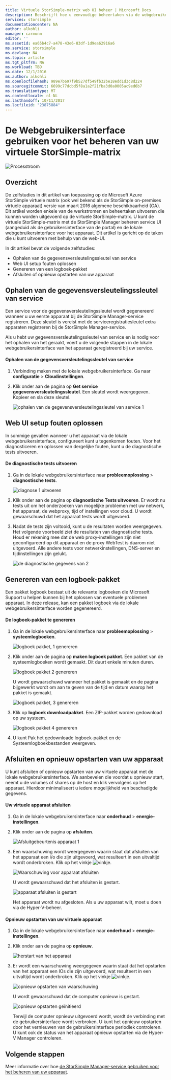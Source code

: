 ```yaml
---
title: Virtuele StorSimple-matrix web UI beheer | Microsoft Docs
description: Beschrijft hoe u eenvoudige beheertaken via de webgebruikersinterface virtuele StorSimple-matrix.
services: storsimple
documentationcenter: NA
author: alkohli
manager: carmonm
editor: ''
ms.assetid: ea65b4c7-a478-43e6-83df-1d9ea62916a6
ms.service: storsimple
ms.devlang: NA
ms.topic: article
ms.tgt_pltfrm: NA
ms.workload: TBD
ms.date: 12/1/2016
ms.author: alkohli
ms.openlocfilehash: 989e7b697f9b527df549fb32be18edd1d3c8d224
ms.sourcegitcommit: 6699c77dcbd5f8a1a2f21fba3d0a0005ac9ed6b7
ms.translationtype: MT
ms.contentlocale: nl-NL
ms.lasthandoff: 10/11/2017
ms.locfileid: "23875884"
---
```

# <a name="use-the-web-ui-to-administer-your-storsimple-virtual-array"></a>De Webgebruikersinterface gebruiken voor het beheren van uw virtuele StorSimple-matrix
![Processtroom](./media/storsimple-ova-web-ui-admin/manage4.png)

## <a name="overview"></a>Overzicht
De zelfstudies in dit artikel van toepassing op de Microsoft Azure StorSimple virtuele matrix (ook wel bekend als de StorSimple on-premises virtuele apparaat) versie van maart 2016 algemene beschikbaarheid (GA). Dit artikel worden enkele van de werkstromen en beheertaken uitvoeren die kunnen worden uitgevoerd op de virtuele StorSimple-matrix. U kunt de virtuele StorSimple-matrix met de StorSimple Manager beheren service UI (aangeduid als de gebruikersinterface van de portal) en de lokale webgebruikersinterface voor het apparaat. Dit artikel is gericht op de taken die u kunt uitvoeren met behulp van de web-UI.

In dit artikel bevat de volgende zelfstudies:

* Ophalen van de gegevensversleutelingssleutel van service
* Web UI setup fouten oplossen
* Genereren van een logboek-pakket
* Afsluiten of opnieuw opstarten van uw apparaat

## <a name="get-the-service-data-encryption-key"></a>Ophalen van de gegevensversleutelingssleutel van service
Een service voor de gegevensversleutelingssleutel wordt gegenereerd wanneer u uw eerste apparaat bij de StorSimple Manager-service registreren. Deze sleutel is vereist met de serviceregistratiesleutel extra apparaten registreren bij de StorSimple Manager-service.

Als u hebt uw gegevensversleutelingssleutel van service en is nodig voor het ophalen van het geraakt, voert u de volgende stappen in de lokale webgebruikersinterface van het apparaat geregistreerd bij uw service.

#### <a name="to-get-the-service-data-encryption-key"></a>Ophalen van de gegevensversleutelingssleutel van service
1. Verbinding maken met de lokale webgebruikersinterface. Ga naar **configuratie** > **Cloudinstellingen**.
2. Klik onder aan de pagina op **Get service gegevensversleutelingssleutel**. Een sleutel wordt weergegeven. Kopieer en sla deze sleutel.
   
    ![ophalen van de gegevensversleutelingssleutel van service 1](./media/storsimple-ova-web-ui-admin/image27.png)

## <a name="troubleshoot-web-ui-setup-errors"></a>Web UI setup fouten oplossen
In sommige gevallen wanneer u het apparaat via de lokale webgebruikersinterface, configureert kunt u tegenkomen fouten. Voor het diagnosticeren en oplossen van dergelijke fouten, kunt u de diagnostische tests uitvoeren.

#### <a name="to-run-the-diagnostic-tests"></a>De diagnostische tests uitvoeren
1. Ga in de lokale webgebruikersinterface naar **probleemoplossing** > **diagnostische tests**.
   
    ![diagnose 1 uitvoeren](./media/storsimple-ova-web-ui-admin/image29.png)
2. Klik onder aan de pagina op **diagnostische Tests uitvoeren**. Er wordt nu tests uit om het onderzoeken van mogelijke problemen met uw netwerk, het apparaat, de webproxy, tijd of instellingen voor cloud. U wordt gewaarschuwd dat het apparaat tests wordt uitgevoerd.
3. Nadat de tests zijn voltooid, kunt u de resultaten worden weergegeven. Het volgende voorbeeld ziet de resultaten van diagnostische tests. Houd er rekening mee dat de web proxy-instellingen zijn niet geconfigureerd op dit apparaat en de proxy WebTest is daarom niet uitgevoerd. Alle andere tests voor netwerkinstellingen, DNS-server en tijdinstellingen zijn gelukt.
   
    ![de diagnostische gegevens van 2](./media/storsimple-ova-web-ui-admin/image30.png)

## <a name="generate-a-log-package"></a>Genereren van een logboek-pakket
Een pakket logboek bestaat uit de relevante logboeken die Microsoft Support u helpen kunnen bij het oplossen van eventuele problemen apparaat. In deze release, kan een pakket logboek via de lokale webgebruikersinterface worden gegenereerd.

#### <a name="to-generate-the-log-package"></a>De logboek-pakket te genereren
1. Ga in de lokale webgebruikersinterface naar **probleemoplossing** > **systeemlogboeken**.
   
    ![logboek pakket, 1 genereren](./media/storsimple-ova-web-ui-admin/image31.png)
2. Klik onder aan de pagina op **maken logboek pakket**. Een pakket van de systeemlogboeken wordt gemaakt. Dit duurt enkele minuten duren.
   
    ![logboek pakket 2 genereren](./media/storsimple-ova-web-ui-admin/image32.png)
   
    U wordt gewaarschuwd wanneer het pakket is gemaakt en de pagina bijgewerkt wordt om aan te geven van de tijd en datum waarop het pakket is gemaakt.
   
    ![logboek pakket, 3 genereren](./media/storsimple-ova-web-ui-admin/image33.png)
3. Klik op **logboek downloadpakket**. Een ZIP-pakket worden gedownload op uw systeem.
   
    ![logboek pakket 4 genereren](./media/storsimple-ova-web-ui-admin/image34.png)
4. U kunt Pak het gedownloade logboek-pakket en de Systeemlogboekbestanden weergeven.

## <a name="shut-down-and-restart-your-device"></a>Afsluiten en opnieuw opstarten van uw apparaat
U kunt afsluiten of opnieuw opstarten van uw virtuele apparaat met de lokale webgebruikersinterface. We aanbevelen die voordat u opnieuw start, neemt u de volumes of shares op de host en klik vervolgens op het apparaat. Hierdoor minimaliseert u iedere mogelijkheid van beschadigde gegevens. 

#### <a name="to-shut-down-your-virtual-device"></a>Uw virtuele apparaat afsluiten
1. Ga in de lokale webgebruikersinterface naar **onderhoud** > **energie-instellingen**.
2. Klik onder aan de pagina op **afsluiten**.
   
    ![Afsluitgebeurtenis apparaat 1](./media/storsimple-ova-web-ui-admin/image36.png)
3. Een waarschuwing wordt weergegeven waarin staat dat afsluiten van het apparaat een i/o die zijn uitgevoerd, wat resulteert in een uitvaltijd wordt onderbroken. Klik op het vinkje ![vinkje](./media/storsimple-ova-web-ui-admin/image3.png).
   
    ![Waarschuwing voor apparaat afsluiten](./media/storsimple-ova-web-ui-admin/image37.png)
   
    U wordt gewaarschuwd dat het afsluiten is gestart.
   
    ![apparaat afsluiten is gestart](./media/storsimple-ova-web-ui-admin/image38.png)
   
    Het apparaat wordt nu afgesloten. Als u uw apparaat wilt, moet u doen via de Hyper-V-beheer.

#### <a name="to-restart-your-virtual-device"></a>Opnieuw opstarten van uw virtuele apparaat
1. Ga in de lokale webgebruikersinterface naar **onderhoud** > **energie-instellingen**.
2. Klik onder aan de pagina op **opnieuw**.
   
    ![herstart van het apparaat](./media/storsimple-ova-web-ui-admin/image36.png)
3. Er wordt een waarschuwing weergegeven waarin staat dat het opstarten van het apparaat een IOs die zijn uitgevoerd, wat resulteert in een uitvaltijd wordt onderbroken. Klik op het vinkje ![vinkje](./media/storsimple-ova-web-ui-admin/image3.png).
   
    ![opnieuw opstarten van waarschuwing](./media/storsimple-ova-web-ui-admin/image37.png)
   
    U wordt gewaarschuwd dat de computer opnieuw is gestart.
   
    ![opnieuw opstarten geïnitieerd](./media/storsimple-ova-web-ui-admin/image39.png)
   
    Terwijl de computer opnieuw uitgevoerd wordt, wordt de verbinding met de gebruikersinterface wordt verbroken. U kunt het opnieuw opstarten door het vernieuwen van de gebruikersinterface periodiek controleren. U kunt ook de status van het apparaat opnieuw opstarten via de Hyper-V Manager controleren.

## <a name="next-steps"></a>Volgende stappen
Meer informatie over hoe [de StorSimple Manager-service gebruiken voor het beheren van uw apparaat](storsimple-virtual-array-manager-service-administration.md).

